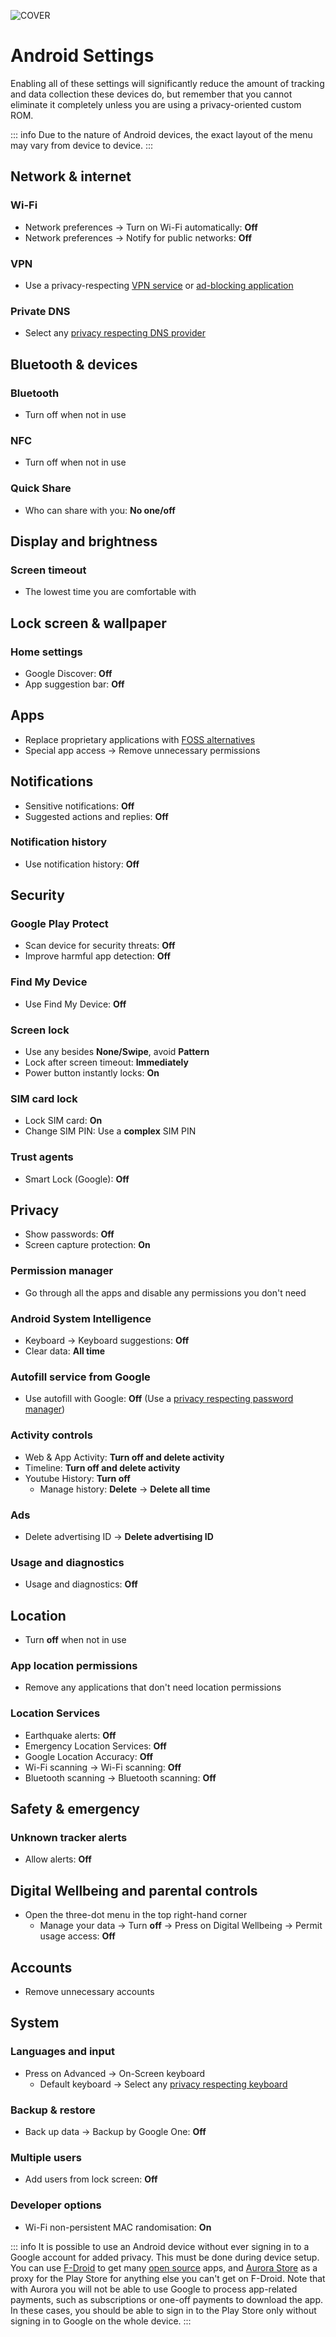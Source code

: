 ![COVER](/assets/covers/android.png)

# Android Settings
Enabling all of these settings will significantly reduce the amount of tracking and data collection these devices do, but remember that you cannot eliminate it completely unless you are using a privacy-oriented custom ROM.

::: info
Due to the nature of Android devices, the exact layout of the menu may vary from device to device.
:::

## Network & internet

### Wi-Fi

* Network preferences -> Turn on Wi-Fi automatically: **Off**
* Network preferences -> Notify for public networks: **Off**

### VPN

* Use a privacy-respecting [VPN service](/recommendations/providers/vpn-services) or [ad-blocking application](/recommendations/software/foss-alternatives#ads-trackers)

### Private DNS

* Select any [privacy respecting DNS provider](/recommendations/providers/dns-resolvers)

## Bluetooth & devices

### Bluetooth

* Turn off when not in use

### NFC

* Turn off when not in use

### Quick Share

* Who can share with you: **No one/off**

## Display and brightness

### Screen timeout

* The lowest time you are comfortable with

## Lock screen & wallpaper

### Home settings

* Google Discover: **Off**
* App suggestion bar: **Off**

## Apps

* Replace proprietary applications with [FOSS alternatives](/recommendations/software/foss-alternatives)
* Special app access -> Remove unnecessary permissions 

## Notifications

* Sensitive notifications: **Off**
* Suggested actions and replies: **Off**

### Notification history

* Use notification history: **Off**

## Security

### Google Play Protect

* Scan device for security threats: **Off**
* Improve harmful app detection: **Off**

### Find My Device

* Use Find My Device: **Off**

### Screen lock

* Use any besides **None/Swipe**, avoid **Pattern**
* Lock after screen timeout: **Immediately**
* Power button instantly locks: **On**

### SIM card lock

* Lock SIM card: **On**
* Change SIM PIN: Use a **complex** SIM PIN

### Trust agents

* Smart Lock (Google): **Off**

## Privacy

* Show passwords: **Off**
* Screen capture protection: **On**

### Permission manager

* Go through all the apps and disable any permissions you don't need

### Android System Intelligence

* Keyboard -> Keyboard suggestions: **Off**
* Clear data: **All time**

### Autofill service from Google

* Use autofill with Google: **Off** (Use a [privacy respecting password manager](/recommendations/software/password-managers))

### Activity controls

* Web & App Activity: **Turn off and delete activity**
* Timeline: **Turn off and delete activity**
* Youtube History: **Turn off**
	* Manage history: **Delete** -> **Delete all time**

### Ads

* Delete advertising ID -> **Delete advertising ID**

### Usage and diagnostics

* Usage and diagnostics: **Off**

## Location

* Turn **off** when not in use

### App location permissions

* Remove any applications that don't need location permissions

### Location Services

* Earthquake alerts: **Off**
* Emergency Location Services: **Off**
* Google Location Accuracy: **Off**
* Wi-Fi scanning -> Wi-Fi scanning: **Off**
* Bluetooth scanning -> Bluetooth scanning: **Off**

## Safety & emergency

### Unknown tracker alerts

* Allow alerts: **Off**

## Digital Wellbeing and parental controls

* Open the three-dot menu in the top right-hand corner
	* Manage your data -> Turn **off** -> Press on Digital Wellbeing -> Permit usage access: **Off**

## Accounts

* Remove unnecessary accounts

## System

### Languages and input

* Press on Advanced -> On-Screen keyboard
	* Default keyboard -> Select any [privacy respecting keyboard](/recommendations/software/foss-alternatives#keyboard)

### Backup & restore

* Back up data -> Backup by Google One: **Off**

### Multiple users

* Add users from lock screen: **Off**

### Developer options

* Wi-Fi non-persistent MAC randomisation: **On**

::: info
It is possible to use an Android device without ever signing in to a Google account for added privacy. This must be done during device setup. You can use [F-Droid](https://f-droid.org/) to get many [open source](/guides/prologue/open-source) apps, and [Aurora Store](https://auroraoss.com) as a proxy for the Play Store for anything else you can't get on F-Droid. Note that with Aurora you will not be able to use Google to process app-related payments, such as subscriptions or one-off payments to download the app. In these cases, you should be able to sign in to the Play Store only without signing in to Google on the whole device.
:::
